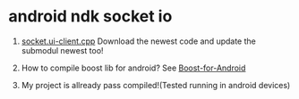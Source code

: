 # android ndk socket io
1. [socket.ui-client.cpp](https://github.com/socketio/socket.io-client-cpp) Download the newest code and update the submodul newest too!

2. How to compile boost lib for android? See [Boost-for-Android](https://github.com/moritz-wundke/Boost-for-Android) 

3. My project is allready pass compiled!(Tested running in android devices)
   
